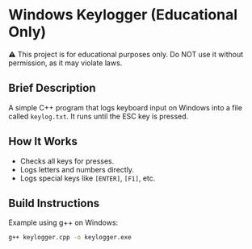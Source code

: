 # Windows Keylogger (Educational Only)

⚠️ This project is for educational purposes only. Do NOT use it without permission, as it may violate laws.

## Brief Description

A simple C++ program that logs keyboard input on Windows into a file called `keylog.txt`. It runs until the ESC key is pressed.

## How It Works

- Checks all keys for presses.
- Logs letters and numbers directly.
- Logs special keys like `[ENTER]`, `[F1]`, etc.

## Build Instructions

Example using g++ on Windows:

```bash
g++ keylogger.cpp -o keylogger.exe
